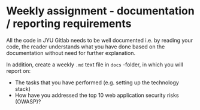 # Weekly assignment - documentation / reporting requirements

All the code in JYU Gitlab needs to be well documented
i.e. by reading your code, the reader understands what you have done based on the documentation without need for further explanation.

In addition, create a weekly `.md` text file in `docs` -folder, in which you will report on:
 - The tasks that you have performed (e.g. setting up the technology stack)
 - How have you addressed the top 10 web application security risks (OWASP)?
